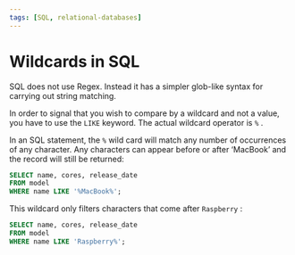```yaml
---
tags: [SQL, relational-databases]
---
```


# Wildcards in SQL

SQL does not use Regex. Instead it has a simpler glob-like syntax for carrying
out string matching.

In order to signal that you wish to compare by a wildcard and not a value, you
have to use the `LIKE` keyword. The actual wildcard operator is `%` .

In an SQL statement, the `%` wild card will match any number of occurrences of
any character. Any characters can appear before or after ‘MacBook’ and the
record will still be returned:

```sql
SELECT name, cores, release_date
FROM model
WHERE name LIKE '%MacBook%';
```

This wildcard only filters characters that come after `Raspberry` :

```sql
SELECT name, cores, release_date
FROM model
WHERE name LIKE 'Raspberry%';
```
